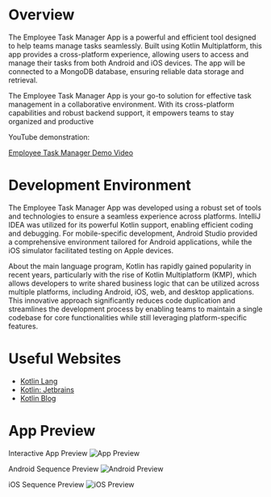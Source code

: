 # Overview

The Employee Task Manager App is a powerful and efficient tool designed to help 
teams manage tasks seamlessly. Built using Kotlin Multiplatform, this app provides 
a cross-platform experience, allowing users to access and manage their tasks from 
both Android and iOS devices. The app will be connected to a MongoDB database, 
ensuring reliable data storage and retrieval.

The Employee Task Manager App is your go-to solution for effective task management in a collaborative environment. With its cross-platform capabilities and robust backend support, it empowers teams to stay organized and productive

YouTube demonstration:

[Employee Task Manager Demo Video](https://youtu.be/U1w0QI6K13A)

# Development Environment

The Employee Task Manager App was developed using a robust set of tools and 
technologies to ensure a seamless experience across platforms. IntelliJ IDEA
was utilized for its powerful Kotlin support, enabling efficient coding and 
debugging. For mobile-specific development, Android Studio provided a comprehensive 
environment tailored for Android applications, while the iOS simulator facilitated 
testing on Apple devices. 

About the main language program, Kotlin has rapidly gained popularity in 
recent years, particularly with the rise of Kotlin Multiplatform (KMP), 
which allows developers to write shared business logic that can be utilized across 
multiple platforms, including Android, iOS, web, and desktop applications. This 
innovative approach significantly reduces code duplication and streamlines the 
development process by enabling teams to maintain a single codebase for core 
functionalities while still leveraging platform-specific features.

# Useful Websites

* [Kotlin Lang](https://kotlinlang.org/docs)
* [Kotlin: Jetbrains](https://www.jetbrains.com/opensource/kotlin/)
* [Kotlin Blog](https://blog.jetbrains.com/kotlin/)

# App Preview

 Interactive App Preview
![App Preview](https://appetize.io/embed/b_7lrdjz7bbdxl3oguhgub6fsm4q)

Android Sequence Preview
![Android Preview](https://media.giphy.com/media/Th9jhNbZVK2xAAuo5D/giphy.gif)

iOS Sequence Preview
![iOS Preview](https://media.giphy.com/media/h44e2jeDIB7UhDwP0Q/giphy.gif)
